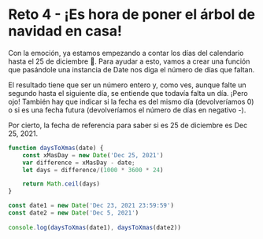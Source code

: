 # Reto 4 - ¡Es hora de poner el árbol de navidad en casa!

Con la emoción, ya estamos empezando a contar los días del calendario hasta el 25 de diciembre 📆.
Para ayudar a esto, vamos a crear una función que pasándole una instancia de Date nos diga el número de días que faltan.

El resultado tiene que ser un número entero y, como ves, aunque falte un segundo hasta el siguiente día, se entiende que todavía falta un día.
¡Pero ojo! También hay que indicar si la fecha es del mismo día (devolveríamos 0) o si es una fecha futura (devolveríamos el número de días en negativo -).

Por cierto, la fecha de referencia para saber si es 25 de diciembre es Dec 25, 2021.

```jsx harmony
function daysToXmas(date) {
    const xMasDay = new Date('Dec 25, 2021')
    var difference = xMasDay - date;
    let days = difference/(1000 * 3600 * 24)

    return Math.ceil(days)
}

const date1 = new Date('Dec 23, 2021 23:59:59')
const date2 = new Date('Dec 5, 2021')
    
console.log(daysToXmas(date1), daysToXmas(date2))
```